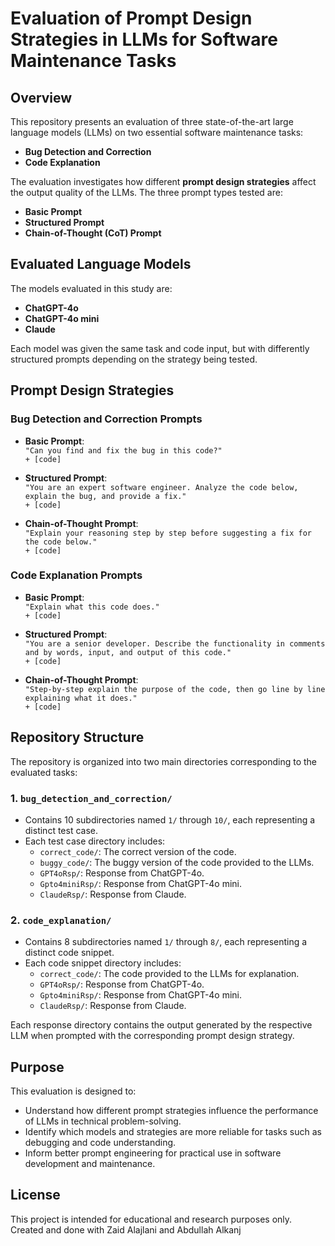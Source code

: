 # Evaluation of Prompt Design Strategies in LLMs for Software Maintenance Tasks

## Overview

This repository presents an evaluation of three state-of-the-art large language models (LLMs) on two essential software maintenance tasks:

- **Bug Detection and Correction**
- **Code Explanation**

The evaluation investigates how different **prompt design strategies** affect the output quality of the LLMs. The three prompt types tested are:

- **Basic Prompt**
- **Structured Prompt**
- **Chain-of-Thought (CoT) Prompt**

## Evaluated Language Models

The models evaluated in this study are:

- **ChatGPT-4o**
- **ChatGPT-4o mini**
- **Claude**

Each model was given the same task and code input, but with differently structured prompts depending on the strategy being tested.

## Prompt Design Strategies

### Bug Detection and Correction Prompts

- **Basic Prompt**:  
  `"Can you find and fix the bug in this code?"`  
  `+ [code]`

- **Structured Prompt**:  
  `"You are an expert software engineer. Analyze the code below, explain the bug, and provide a fix."`  
  `+ [code]`

- **Chain-of-Thought Prompt**:  
  `"Explain your reasoning step by step before suggesting a fix for the code below."`  
  `+ [code]`

### Code Explanation Prompts

- **Basic Prompt**:  
  `"Explain what this code does."`  
  `+ [code]`

- **Structured Prompt**:  
  `"You are a senior developer. Describe the functionality in comments and by words, input, and output of this code."`  
  `+ [code]`

- **Chain-of-Thought Prompt**:  
  `"Step-by-step explain the purpose of the code, then go line by line explaining what it does."`  
  `+ [code]`

## Repository Structure

The repository is organized into two main directories corresponding to the evaluated tasks:

### 1. `bug_detection_and_correction/`

- Contains 10 subdirectories named `1/` through `10/`, each representing a distinct test case.
- Each test case directory includes:
  - `correct_code/`: The correct version of the code.
  - `buggy_code/`: The buggy version of the code provided to the LLMs.
  - `GPT4oRsp/`: Response from ChatGPT-4o.
  - `Gpto4miniRsp/`: Response from ChatGPT-4o mini.
  - `ClaudeRsp/`: Response from Claude.

### 2. `code_explanation/`

- Contains 8 subdirectories named `1/` through `8/`, each representing a distinct code snippet.
- Each code snippet directory includes:
  - `correct_code/`: The code provided to the LLMs for explanation.
  - `GPT4oRsp/`: Response from ChatGPT-4o.
  - `Gpto4miniRsp/`: Response from ChatGPT-4o mini.
  - `ClaudeRsp/`: Response from Claude.

Each response directory contains the output generated by the respective LLM when prompted with the corresponding prompt design strategy.

## Purpose

This evaluation is designed to:

- Understand how different prompt strategies influence the performance of LLMs in technical problem-solving.
- Identify which models and strategies are more reliable for tasks such as debugging and code understanding.
- Inform better prompt engineering for practical use in software development and maintenance.

## License

This project is intended for educational and research purposes only.
Created and done with Zaid Alajlani and Abdullah Alkanj
